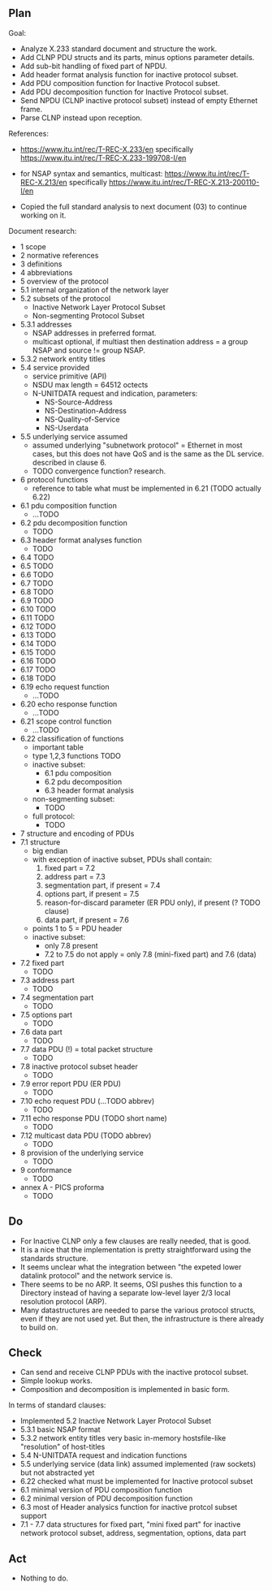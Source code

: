 ## Plan

Goal:

* Analyze X.233 standard document and structure the work.
* Add CLNP PDU structs and its parts, minus options parameter details.
* Add sub-bit handling of fixed part of NPDU.
* Add header format analysis function for inactive protocol subset.
* Add PDU composition function for Inactive Protocol subset.
* Add PDU decomposition function for Inactive Protocol subset.
* Send NPDU (CLNP inactive protocol subset) instead of empty Ethernet frame.
* Parse CLNP instead upon reception.

References:

* https://www.itu.int/rec/T-REC-X.233/en specifically https://www.itu.int/rec/T-REC-X.233-199708-I/en
* for NSAP syntax and semantics, multicast:  https://www.itu.int/rec/T-REC-X.213/en specifically https://www.itu.int/rec/T-REC-X.213-200110-I/en

* Copied the full standard analysis to next document (03) to continue working on it.

Document research:

* 1 scope
* 2 normative references
* 3 definitions
* 4 abbreviations
* 5 overview of the protocol
* 5.1 internal organization of the network layer
* 5.2 subsets of the protocol
  * Inactive Network Layer Protocol Subset
  * Non-segmenting Protocol Subset
* 5.3.1 addresses
  * NSAP addresses in preferred format.
  * multicast optional, if multiast then destination address = a group NSAP and source != group NSAP.
* 5.3.2 network entity titles
* 5.4 service provided
  * service primitive (API)
  * NSDU max length = 64512 octects
  * N-UNITDATA request and indication, parameters:
    * NS-Source-Address
    * NS-Destination-Address
    * NS-Quality-of-Service
    * NS-Userdata
* 5.5 underlying service assumed
  * assumed underlying "subnetwork protocol" = Ethernet in most cases, but this does not have QoS and is the same as the DL service. described in clause 6.
  * TODO convergence function? research.
* 6 protocol functions
  * reference to table what must be implemented in 6.21 (TODO actually 6.22)
* 6.1 pdu composition function
  * ...TODO
* 6.2 pdu decomposition function
  * TODO
* 6.3 header format analyses function
  * TODO
* 6.4 TODO
* 6.5 TODO
* 6.6 TODO
* 6.7 TODO
* 6.8 TODO
* 6.9 TODO
* 6.10 TODO
* 6.11 TODO
* 6.12 TODO
* 6.13 TODO
* 6.14 TODO
* 6.15 TODO
* 6.16 TODO
* 6.17 TODO
* 6.18 TODO
* 6.19 echo request function
  * ...TODO
* 6.20 echo response function
  * ...TODO
* 6.21 scope control function
  * ...TODO
* 6.22 classification of functions
  * important table
  * type 1,2,3 functions TODO
  * inactive subset:
    * 6.1 pdu composition
    * 6.2 pdu decomposition
    * 6.3 header format analysis
  * non-segmenting subset:
    * TODO
  * full protocol:
    * TODO
* 7 structure and encoding of PDUs
* 7.1 structure
  * big endian
  * with exception of inactive subset, PDUs shall contain:
    1. fixed part = 7.2
    2. address part = 7.3
    3. segmentation part, if present = 7.4
    4. options part, if present = 7.5
    5. reason-for-discard parameter (ER PDU only), if present (? TODO clause)
    6. data part, if present = 7.6
  * points 1 to 5 = PDU header
  * inactive subset:
    * only 7.8 present
    * 7.2 to 7.5 do not apply = only 7.8 (mini-fixed part) and 7.6 (data)
* 7.2 fixed part
  * TODO
* 7.3 address part
  * TODO
* 7.4 segmentation part
  * TODO
* 7.5 options part
  * TODO
* 7.6 data part
  * TODO
* 7.7 data PDU (!) = total packet structure
  * TODO
* 7.8 inactive protocol subset header
  * TODO
* 7.9 error report PDU (ER PDU)
  * TODO
* 7.10 echo request PDU (...TODO abbrev)
  * TODO
* 7.11 echo response PDU (TODO short name)
  * TODO
* 7.12 multicast data PDU (TODO abbrev)
  * TODO
* 8 provision of the underlying service
  * TODO
* 9 conformance
  * TODO
* annex A - PICS proforma
  * TODO


## Do

* For Inactive CLNP only a few clauses are really needed, that is good.
* It is a nice that the implementation is pretty straightforward using the standards structure.
* It seems unclear what the integration between "the expeted lower datalink protocol" and the network service is.
* There seems to be no ARP. It seems, OSI pushes this function to a Directory instead of having a separate low-level layer 2/3 local resolution protocol (ARP).
* Many datastructures are needed to parse the various protocol structs, even if they are not used yet. But then, the infrastructure is there already to build on.


## Check

* Can send and receive CLNP PDUs with the inactive protocol subset.
* Simple lookup works.
* Composition and decomposition is implemented in basic form.

In terms of standard clauses:

* Implemented 5.2 Inactive Network Layer Protocol Subset
* 5.3.1 basic NSAP format
* 5.3.2 network entity titles very basic in-memory hostsfile-like "resolution" of host-titles
* 5.4 N-UNITDATA request and indication functions
* 5.5 underlying service (data link) assumed implemented (raw sockets) but not abstracted yet
* 6.22 checked what must be implemented for Inactive protocol subset
* 6.1 minimal version of PDU composition function
* 6.2 minimal version of PDU decomposition function
* 6.3 most of Header analysics function for inactive protcol subset support
* 7.1 - 7.7 data structures for fixed part, "mini fixed part" for inactive network protocol subset, address, segmentation, options, data part


## Act

* Nothing to do.